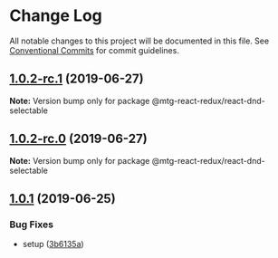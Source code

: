 # Change Log

All notable changes to this project will be documented in this file.
See [Conventional Commits](https://conventionalcommits.org) for commit guidelines.

## [1.0.2-rc.1](https://github.com/okonech/mtg-react-redux/compare/v1.0.2-rc.0...v1.0.2-rc.1) (2019-06-27)

**Note:** Version bump only for package @mtg-react-redux/react-dnd-selectable





## [1.0.2-rc.0](https://github.com/okonech/mtg-react-redux/compare/v1.0.1...v1.0.2-rc.0) (2019-06-27)

**Note:** Version bump only for package @mtg-react-redux/react-dnd-selectable





## [1.0.1](https://github.com/okonech/mtg-react-redux/compare/v1.0.0...v1.0.1) (2019-06-25)


### Bug Fixes

* setup ([3b6135a](https://github.com/okonech/mtg-react-redux/commit/3b6135a))
